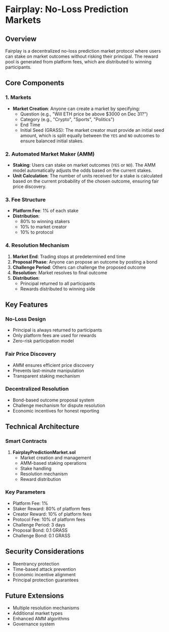 # Fairplay: No-Loss Prediction Markets

## Overview
Fairplay is a decentralized no-loss prediction market protocol where users can stake on market outcomes without risking their principal. The reward pool is generated from platform fees, which are distributed to winning participants.

## Core Components

### 1. Markets
- **Market Creation**: Anyone can create a market by specifying:
  - Question (e.g., "Will ETH price be above $3000 on Dec 31?")
  - Category (e.g., "Crypto", "Sports", "Politics")
  - End Time
  - Initial Seed (GRASS): The market creator must provide an initial seed amount, which is split equally between the `YES` and `NO` outcomes to ensure balanced initial stakes.

### 2. Automated Market Maker (AMM)
- **Staking**: Users can stake on market outcomes (`YES` or `NO`). The AMM model automatically adjusts the odds based on the current stakes.
- **Unit Calculation**: The number of units received for a stake is calculated based on the current probability of the chosen outcome, ensuring fair price discovery.

### 3. Fee Structure
- **Platform Fee**: 1% of each stake
- **Distribution**:
  - 80% to winning stakers
  - 10% to market creator
  - 10% to protocol

### 4. Resolution Mechanism
1. **Market End**: Trading stops at predetermined end time
2. **Proposal Phase**: Anyone can propose an outcome by posting a bond
3. **Challenge Period**: Others can challenge the proposed outcome
4. **Resolution**: Market resolves to final outcome
5. **Distribution**: 
   - Principal returned to all participants
   - Rewards distributed to winning side

## Key Features

### No-Loss Design
- Principal is always returned to participants
- Only platform fees are used for rewards
- Zero-risk participation model

### Fair Price Discovery
- AMM ensures efficient price discovery
- Prevents last-minute manipulation
- Transparent staking mechanism

### Decentralized Resolution
- Bond-based outcome proposal system
- Challenge mechanism for dispute resolution
- Economic incentives for honest reporting

## Technical Architecture

### Smart Contracts
1. **FairplayPredictionMarket.sol**
   - Market creation and management
   - AMM-based staking operations
   - Stake handling
   - Resolution mechanism
   - Reward distribution

### Key Parameters
- Platform Fee: 1%
- Staker Reward: 80% of platform fees
- Creator Reward: 10% of platform fees
- Protocol Fee: 10% of platform fees
- Challenge Period: 3 days
- Proposal Bond: 0.1 GRASS
- Challenge Bond: 0.1 GRASS

## Security Considerations
- Reentrancy protection
- Time-based attack prevention
- Economic incentive alignment
- Principal protection guarantees

## Future Extensions
- Multiple resolution mechanisms
- Additional market types
- Enhanced AMM algorithms
- Governance system